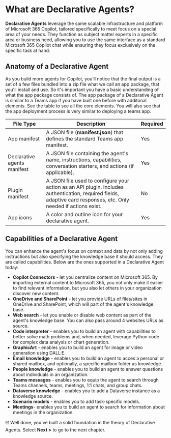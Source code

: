 # What are Declarative Agents? 

**Declarative Agents** leverage the same scalable infrastructure and platform of Microsoft 365 Copilot, tailored specifically to meet focus on a special area of your needs. They function as subject matter experts in a specific area or business need, allowing you to use the same interface as a standard Microsoft 365 Copilot chat while ensuring they focus exclusively on the specific task at hand.

## Anatomy of a Declarative Agent

As you build more agents for Copilot, you’ll notice that the final output is a set of a few files bundled into a zip file what we call an app package, that you'll install and use. So it's important you have a basic understanding of what the app package consists of. The app package of a Declarative Agent is similar to a Teams app if you have built one before with additonal elements. See the table to see all the core elements. You will also see that the app deployment process is very similar to deploying a teams app.

| File Type                          | Description                                                                                                                                                     | Required |
|-----------------------------------|-----------------------------------------------------------------------------------------------------------------------------------------------------------------|----------|
| App manifest        | A JSON file (**manifest.json**) that defines the standard Teams app manifest.                                                                                     | Yes      |
| Declarative agents manifest        | A JSON file containing the agent's name, instructions, capabilities, conversation starters, and actions (if applicable).                                        | Yes      |
| Plugin manifest       | A JSON file used to configure your action as an API plugin. Includes authentication, required fields, adaptive card responses, etc. Only needed if actions exist. | No       |
| App icons            | A color and outline icon for your declarative agent.                                                                            | Yes    |

## Capabilities of a Declarative Agent

You can enhance the agent's focus on context and data by not only adding instructions but also specifying the knowledge base it should access. They are called capabilities. Below are the ones supported in a Declarative Agent today: 

- **Copilot Connectors** - let you centralize content on Microsoft 365. By importing external content to Microsoft 365, you not only make it easier to find relevant information, but you also let others in your organization discover new content.
- **OneDrive and SharePoint** - let you provide URLs of files/sites in OneDrive and SharePoint, which will part of the agent's knowledge base.
- **Web search** - let you enable or disable web content as part of the agent's knowledge base. You can also pass around 4 websites URLs as source. 
- **Code interpreter** - enables you to build an agent with capabilities to better solve math problems and, when needed, leverage Python code for complex data analysis or chart generation.
- **GraphicArt** - enables you to build an agent for image or video generation using DALL·E.
- **Email knowledge** - enables you to build an agent to acces a personal or shared mailbox, and optionally, a specific mailbox folder as knowledge.
- **People knowledge** - enables you to build an agent to answer questions about individuals in an organization.
- **Teams messages** - enables you to equip the agent to search through Teams channels, teams, meetings, 1:1 chats, and group chats.
- **Dataverse knowledge** - enables you to add a Dataverse instance as a knowledge source.
- **Scenario models** - enables you to add task-specific models.
- **Meetings**- enables you to build an agent to search for information about meetings in the organization.



☑️  Well done, you've built a solid foundation in the theory of Declarative Agents. Select **Next >** to go to the next chapter.